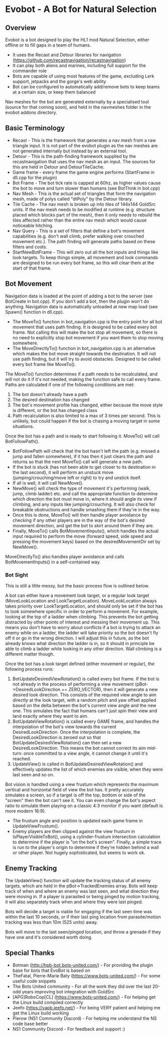 
Evobot - A Bot for Natural Selection
===============

## Overview

Evobot is a bot designed to play the HL1 mod Natural Selection, either offline or to fill gaps in a team of humans.

* It uses the Recast and Detour libraries for navigation (https://github.com/recastnavigation/recastnavigation)
* It can play both aliens and marines, including full support for the commander role
* Bots are capable of using most features of the game, excluding Lerk support, jetpacks and the gorge's web ability
* Bot can be configured to automatically add/remove bots to keep teams at a certain size, or keep them balanced

Nav meshes for the bot are generated externally by a specialised tool (source for that coming soon), and held in the navmeshes folder in the evobot addons directory.


## Basic Terminology

* Recast - This is the framework that generates a nav mesh from a raw triangle input. It is not part of the evobot plugin as the nav meshes are not generated internally but instead by an external tool.
* Detour - This is the path-finding framework supplied by the recastnavigation that uses the nav mesh as an input. The sources for this are held in Detour and DetourTileCache.
* Game frame - every frame the game engine performs (StartFrame in dll.cpp for the plugin)
* Bot Frame - The bot tick rate is capped at 60hz, as higher values cause the bot to move and turn slower than humans (see BotThink in bot.cpp)
* Nav Mesh - This is the actual set of triangles that form the navigation mesh, made of polys called "dtPoly" by the Detour library.
* Tile Cache - The nav mesh is broken up into tiles of 144x144 GoldSrc units. If the nav mesh needs to be modified at runtime (e.g. structure placed which blocks part of the mesh), then it only needs to rebuild the tiles affected rather than the entire nav mesh which would cause noticeable hitching.
* Nav Query - This is a set of filters that define a bot's movement capabilities (e.g. don't wall climb, prefer walking over crouched movement etc.). The path finding will generate paths based on these filters and costs.
* StartNewBotFrame - This will zero out all the bot inputs and things like look targets. To keep things simple, all movement and look commands are designed to be run every bot frame, so this will clear them at the start of that frame.


## Bot Movement

Navigation data is loaded at the point of adding a bot to the server (see BotCreate in bot.cpp). If you don't add a bot, then the plugin won't do anything. Navigation data is automatically unloaded at new map load (see Spawn() function in dll.cpp).

* The MoveTo() function in bot_navigation.cpp is the entry point for all bot movement that uses path finding. It is designed to be called every bot frame. Not calling this will make the bot stop all movement, so there is no need to explicitly stop bot movement if you want them to stop moving somewhere.
* The MoveDirectlyTo() function in bot_navigation.cpp is an alternative which makes the bot move straight towards the destination. It will not use path finding, but it will try to avoid obstacles. Designed to be called every bot frame like MoveTo().

The MoveTo() function determines if a path needs to be recalculated, and will not do it if it's not needed, making the function safe to call every frame. Paths are calculated if one of the following conditions are met:

1. The bot doesn't already have a path
2. The desired destination has changed
3. The bot's movement profile has changed, either because the move style is different, or the bot has changed class
4. Path recalculation is also limited to a max of 3 times per second. This is unlikely, but could happen if the bot is chasing a moving target in some situations.

Once the bot has a path and is ready to start following it. MoveTo() will call BotFollowPath().

* BotFollowPath will check that the bot hasn't left the path (e.g. missed a jump and fallen somewhere), if it has then it just clears the path and returns so that the next MoveTo() call will generate a new path.
* If the bot is stuck (has not been able to get closer to its destination in the last second), it will perform an unstuck move (jumping/crouching/move left or right) to try and unstick itself.
* If all is well, it will call NewMove().
* NewMove() will check the type of movement it's performing (walk, jump, climb ladder) etc. and call the appropriate function to determine which direction the bot must move in, where it should angle its view if climbing, and any inputs like jumping/crouching. It will also check for breakable obstructions and handle smashing them if they're in the way.
* Once this is done, MoveTo() will then handle player avoidance by checking if any other players are in the way of the bot's desired movement direction, and get the bot to skirt around them if they are.
* Finally, MoveTo() calls BotMovementInputs(), which handles the actual input required to perform the move (forward speed, side speed and pressing the movement keys) based on the desiredMovementDir set by NewMove().

MoveDirectlyTo() also handles player avoidance and calls BotMovementInputs() in a self-contained way.


### Bot Sight

This is still a little messy, but the basic process flow is outlined below.

A bot can either have a movement look target, or a regular look target (MoveLookLocation and LookTargetLocation). MoveLookLocation always takes priority over LookTargetLocation, and should only be set if the bot has to look somewhere specific in order to perform a movement. For example, looking at the top of a ladder when climbing. This prevents the bot getting distracted by other points of interest and messing their movement up. This means you don't have to worry about conflicts if a bot is trying to attack an enemy while on a ladder, the ladder will take priority so the bot doesn't fly off it or go in the wrong direction. I will adjust this in future, as the bot already knows what direction the ladder is in, so it should in principle be able to climb a ladder while looking in any other direction. Wall climbing is a different matter though.

Once the bot has a look target defined (either movement or regular), the following process runs:

1. BotUpdateDesiredViewRotation() is called every bot frame. If the bot is not already in the process of performing a view movement (pBot->DesiredLookDirection == ZERO_VECTOR), then it will generate a new desired look direction. This consists of the required view angle to aim directly at the look target, with a random pitch and yaw offset applied based on the delta between the bot's current view angle and the new one. This simulates the fact that humans can't just spin their view and land exactly where they want to aim.
2. BotUpdateViewRotation() is called every GAME frame, and handles the interpolation of the bot's view towards the current DesiredLookDirection. Once the interpolation is complete, the DesiredLookDirection is zeroed out so that BotUpdateDesiredViewRotation() can then set a new DesiredLookDirection. This means the bot cannot correct its aim mid-turn: once committed to a view angle, it cannot change it until it's reached.
3. UpdateView() is called in BotUpdateDesiredViewRotation() and effectively updates the list of which enemies are visible, when they were last seen and so on.

Bot vision is handled using a view frustum which represents the maximum vertical and horizontal field of view the bot has. It pretty accurately simulates a screen, so if a target is off the top, bottom or side of the "screen" then the bot can't see it. You can even change the bot's aspect ratio to simulate them playing on a classic 4:3 monitor if you want (default is more modern 16:9).

* The frustum angle and position is updated each game frame in UpdateViewFrustum().
* Enemy players are then clipped against the view frustum in IsPlayerVisibleToBot(), using a cylinder-frustum intersection calculation to determine if the player is "on the bot's screen". Finally, a simple trace is run to the player's origin to determine if they're hidden behind a wall or other player. Not hugely sophisticated, but seems to work ok.


## Enemy Tracking

The UpdateView() function will update the tracking status of all enemy targets, which are held in the pBot->TrackedEnemies array. Bots will keep track of when and where an enemy was last seen, and what direction they were moving in. If a player is parasited or being pinged by motion tracking, it will also separately track when and where they were last pinged.

Bots will decide a target is viable for engaging if the last seen time was within the last 10 seconds, or if their last ping location from parasite/motion tracking was less than 10m (525 units) away.

Bots will move to the last seen/pinged location, and throw a grenade if they have one and it's considered worth doing.


## Special Thanks

* Botman (http://hpb-bot.bots-united.com/) - For providing the plugin base for bots that EvoBot is based on
* TheFatal, Pierre-Marie Baty  (https://www.bots-united.com/) - For some useful code snippets
* The Bots United community - For all the work they did over the last 20-odd years improving bot integration with GoldSrc
* [APG]RoboCop[CL] (https://www.bots-united.com/) - For helping get the Linux build compiled correctly
* Jeefo (https://yapb.jeefo.net/) - For being VERY patient and helping me get the Linux build working
* Pierow (NS1 Community Discord) - For helping me understand the NS code base better
* NS1 Community Discord - For feedback and support :)